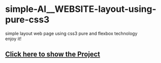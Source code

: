 # simple-AI__WEBSITE-layout-using-pure-css3
simple layout web page using css3 pure and flexbox technology 
<br/>
enjoy it!
<h2>
<a href="https://othmanekahtal.github.io/simple-AI__WEBSITE-layout-using-pure-css3/">Click here to show the Project<a/>
<h2/>
